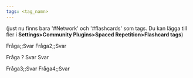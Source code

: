 ```yaml
---
tags: <tag_namn>
---
```

(just nu finns bara '#Network' och '#flashcards' som tags. Du kan lägga till fler i **Settings>Community Plugins>Spaced Repetition>Flashcard tags**)

Fråga;;Svar
Fråga2;;Svar

Fråga
?
Svar
Svar

Fråga3;;Svar
Fråga4;;Svar